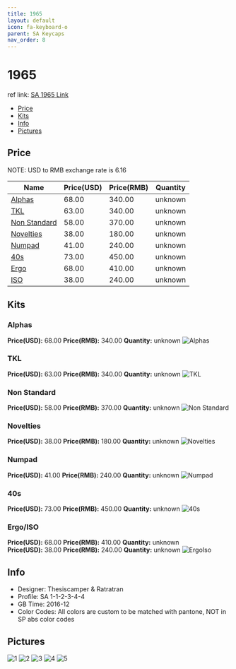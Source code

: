```yaml
---
title: 1965
layout: default
icon: fa-keyboard-o
parent: SA Keycaps
nav_order: 8
---
```


# 1965

ref link: [SA 1965 Link](https://geekhack.org/index.php?topic=86143.0)

* [Price](#price)
* [Kits](#kits)
* [Info](#info)
* [Pictures](#pictures)

## Price

NOTE: USD to RMB exchange rate is 6.16

| Name          | Price(USD)    | Price(RMB)  | Quantity |
| ------------- | ------------- | ----------- | -------- |
|[Alphas](#alphas)|68.00|340.00|unknown|
|[TKL](#tkl)|63.00|340.00|unknown|
|[Non Standard](#non-standard)|58.00|370.00|unknown|
|[Novelties](#novelties)|38.00|180.00|unknown|
|[Numpad](#numpad)|41.00|240.00|unknown|
|[40s](#40s)|73.00|450.00|unknown|
|[Ergo](#ergoiso)|68.00|410.00|unknown|
|[ISO](#ergoiso)|38.00|240.00|unknown|

## Kits
### Alphas
**Price(USD):** 68.00    **Price(RMB):** 340.00    **Quantity:** unknown
<img src="{{ 'assets/images/sa-keycaps/1965/kits_pics/alphas.jpg' | relative_url }}" alt="Alphas" class="image featured">

### TKL
**Price(USD):** 63.00    **Price(RMB):** 340.00    **Quantity:** unknown
<img src="{{ 'assets/images/sa-keycaps/1965/kits_pics/tkl.jpg' | relative_url }}" alt="TKL" class="image featured">

### Non Standard
**Price(USD):** 58.00    **Price(RMB):** 370.00    **Quantity:** unknown
<img src="{{ 'assets/images/sa-keycaps/1965/kits_pics/nonstandard.jpg' | relative_url }}" alt="Non Standard" class="image featured">

### Novelties
**Price(USD):** 38.00    **Price(RMB):** 180.00    **Quantity:** unknown
<img src="{{ 'assets/images/sa-keycaps/1965/kits_pics/novelties.jpg' | relative_url }}" alt="Novelties" class="image featured">

### Numpad
**Price(USD):** 41.00    **Price(RMB):** 240.00    **Quantity:** unknown
<img src="{{ 'assets/images/sa-keycaps/1965/kits_pics/numpad.jpg' | relative_url }}" alt="Numpad" class="image featured">

### 40s
**Price(USD):** 73.00    **Price(RMB):** 450.00    **Quantity:** unknown
<img src="{{ 'assets/images/sa-keycaps/1965/kits_pics/40s.jpg' | relative_url }}" alt="40s" class="image featured">

### Ergo/ISO
**Price(USD):** 68.00    **Price(RMB):** 410.00    **Quantity:** unknown  
**Price(USD):** 38.00    **Price(RMB):** 240.00    **Quantity:** unknown
<img src="{{ 'assets/images/sa-keycaps/1965/kits_pics/ergoiso.jpg' | relative_url }}" alt="ErgoIso" class="image featured">

## Info
* Designer: Thesiscamper & Ratratran
* Profile: SA 1-1-2-3-4-4
* GB Time: 2016-12
* Color Codes: All colors are custom to be matched with pantone, NOT in SP abs color codes  

## Pictures
<img src="{{ 'assets/images/sa-keycaps/1965/rendering_pics/1.jpg' | relative_url }}" alt="1" class="image featured">
<img src="{{ 'assets/images/sa-keycaps/1965/rendering_pics/2.jpg' | relative_url }}" alt="2" class="image featured">
<img src="{{ 'assets/images/sa-keycaps/1965/rendering_pics/3.jpg' | relative_url }}" alt="3" class="image featured">
<img src="{{ 'assets/images/sa-keycaps/1965/rendering_pics/4.jpg' | relative_url }}" alt="4" class="image featured">
<img src="{{ 'assets/images/sa-keycaps/1965/rendering_pics/5.jpg' | relative_url }}" alt="5" class="image featured">
